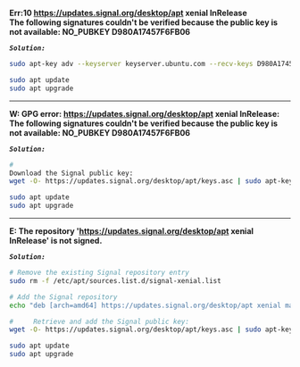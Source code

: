 **Err:10 https://updates.signal.org/desktop/apt xenial InRelease**                                                                         
      **The following signatures couldn't be verified because the public key is not available: NO_PUBKEY D980A17457F6FB06**

**_`Solution:`_**
```sh
sudo apt-key adv --keyserver keyserver.ubuntu.com --recv-keys D980A17457F6FB06
```
```sh
sudo apt update
sudo apt upgrade
```
---
**W: GPG error: https://updates.signal.org/desktop/apt xenial InRelease: The following signatures couldn't be verified because the public key is not available: NO_PUBKEY D980A17457F6FB06**

**_`Solution:`_**

```sh
# 
Download the Signal public key:
wget -O- https://updates.signal.org/desktop/apt/keys.asc | sudo apt-key add -
```
```sh
sudo apt update
sudo apt upgrade
```
---

**E: The repository 'https://updates.signal.org/desktop/apt xenial InRelease' is not signed.**

**_`Solution:`_**
```sh
# Remove the existing Signal repository entry
sudo rm -f /etc/apt/sources.list.d/signal-xenial.list

# Add the Signal repository
echo "deb [arch=amd64] https://updates.signal.org/desktop/apt xenial main" | sudo tee -a /etc/apt/sources.list.d/signal-xenial.list

#     Retrieve and add the Signal public key:
wget -O- https://updates.signal.org/desktop/apt/keys.asc | sudo apt-key add -
```
```sh
sudo apt update
sudo apt upgrade
```

